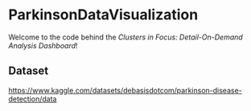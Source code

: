 # ParkinsonDataVisualization

Welcome to the code behind the _Clusters in Focus: Detail-On-Demand Analysis Dashboard_!

## Dataset

https://www.kaggle.com/datasets/debasisdotcom/parkinson-disease-detection/data
